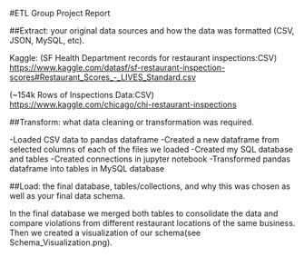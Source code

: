 #ETL Group Project Report


##Extract: your original data sources and how the data was formatted (CSV, JSON, MySQL, etc).

Kaggle: 
(SF Health Department records for restaurant inspections:CSV)
https://www.kaggle.com/datasf/sf-restaurant-inspection-scores#Restaurant_Scores_-_LIVES_Standard.csv

(~154k Rows of Inspections Data:CSV)
https://www.kaggle.com/chicago/chi-restaurant-inspections

##Transform: what data cleaning or transformation was required.

-Loaded CSV data to pandas dataframe
-Created a new dataframe from selected columns of each of the files we loaded
-Created my SQL database and tables
-Created connections in jupyter notebook
-Transformed pandas dataframe into tables in MySQL database

##Load: the final database, tables/collections, and why this was chosen as well as your final data schema.

In the final database we merged both tables to consolidate the data and compare violations from different 
restaurant locations of the same business. Then we created a visualization of our schema(see Schema_Visualization.png). 
